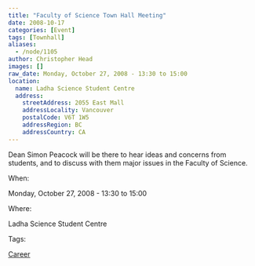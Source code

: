 ```yaml
---
title: "Faculty of Science Town Hall Meeting"
date: 2008-10-17
categories: [Event]
tags: [Townhall]
aliases:
  - /node/1105
author: Christopher Head
images: []
raw_date: Monday, October 27, 2008 - 13:30 to 15:00
location:
  name: Ladha Science Student Centre
  address:
    streetAddress: 2055 East Mall
    addressLocality: Vancouver
    postalCode: V6T 1W5
    addressRegion: BC
    addressCountry: CA
---
```


Dean Simon Peacock will be there to hear ideas and concerns from students, and to discuss with them major issues in the Faculty of Science.

When: 

Monday, October 27, 2008 - 13:30 to 15:00

Where: 

Ladha Science Student Centre

Tags: 

[Career](/career)
